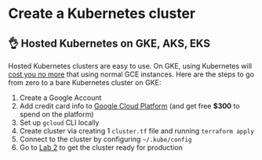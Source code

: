 # Create a Kubernetes cluster

## 👌 Hosted Kubernetes on GKE, AKS, EKS

Hosted Kubernetes clusters are easy to use. On GKE, using Kubernetes will [cost you no more](https://cloud.google.com/kubernetes-engine/pricing) that using normal GCE instances. Here are the steps to go from zero to a bare Kubernetes cluster on GKE:

1. Create a Google Account
2. Add credit card info to [Google Cloud Platform](/) (and get free **$300** to spend on the platform)
3. Set up `gcloud` CLI locally
4. Create cluster via creating 1 `cluster.tf` file and running `terraform apply`
5. Connect to the cluster by configuring `~/.kube/config`
6. Go to [Lab 2](/labs/lab2/overview.md) to get the cluster ready for production
